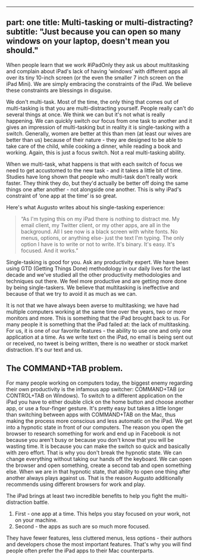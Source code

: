 

---
part: one
title: Multi-tasking or multi-distracting?
subtitle: "Just because you can open so many windows on your laptop, doesn't mean you should."
---

When people learn that we work #iPadOnly they ask us about multitasking and complain about iPad's lack of having ‘windows’ with different apps all over its tiny 10-inch screen (or the even the smaller 7 inch screen on the iPad Mini). We are simply embracing the constraints of the iPad. We believe these constraints are blessings in disguise.

We don't multi-task. Most of the time, the only thing that comes out of multi-tasking is that you are multi-distracting yourself. People really can't do several things at once. We think we can but it's not what is really happening. We can quickly switch our focus from one task to another and it gives an impression of multi-tasking but in reality it is single-tasking with a switch. Generally, women are better at this than men (at least our wives are better than us) because of their nature - they are designed to be able to take care of the child, while cooking a dinner, while reading a book and working. Again, this is just a focus switch. Not a real multi-tasking ability.

When we multi-task, what happens is that with each switch of focus we need to get accustomed to the new task - and it takes a little bit of time. Studies have long shown that people who multi-task don't really work faster. They think they do, but they'd actually be better off doing the same things one after another - not alongside one another. This is why iPad's constraint of ‘one app at the time’ is so great.

Here's what Augusto writes about his single-tasking experience:

> “As I'm typing this on my iPad there is nothing to distract me. My email client, my Twitter client, or my other apps, are all in the background. All I see now is a black screen with white fonts. No menus, options, or anything else- just the text I'm typing. The only option I have is to write or not to write. It's binary. It's easy. It's focused. And it works.”

Single-tasking is good for you. Ask any productivity expert. We have been using GTD (Getting Things Done) methodology in our daily lives for the last decade and we've studied all the other productivity methodologies and techniques out there. We feel more productive and are getting more done by being single-taskers. We believe that multitasking is ineffective and because of that we try to avoid it as much as we can.

It is not that we have always been averse to multitasking; we have had multiple computers working at the same time over the years, two or more monitors and more. This is something that the iPad brought back to us. For many people it is something that the iPad failed at: the lack of multitasking. For us, it is one of our favorite features - the ability to use one and only one application at a time. As we write text on the iPad, no email is being sent out or received, no tweet is being written, there is no weather or stock market distraction. It's our text and us.

## The COMMAND+TAB problem.

For many people working on computers today, the biggest enemy regarding their own productivity is the infamous app switcher: COMMAND+TAB (or CONTROL+TAB on Windows). To switch to a different application on the iPad you have to either double click on the home button and choose another app, or use a four-finger gesture. It's pretty easy but takes a little longer than switching between apps with COMMAND+TAB on the Mac, thus making the process more conscious and less automatic on the iPad. We get into a hypnotic state in front of our computers. The reason you open the browser to research something for work and end up in Facebook is not because you aren't busy or because you don't know that you will be wasting time. It is because you can make the switch so quick and basically with zero effort. That is why you don't break the hypnotic state. We can change everything without taking our hands off the keyboard. We can open the browser and open something, create a second tab and open something else. When we are in that hypnotic state, that ability to open one thing after another always plays against us. That is the reason Augusto additionally recommends using different browsers for work and play.

The iPad brings at least two incredible benefits to help you fight the multi-distraction battle.

1. First - one app at a time. This helps you stay focused on your work, not on your machine.
2. Second - the apps as such are so much more focused.

They have fewer features, less cluttered menus, less options - their authors and developers chose the most important features. That's why you will find people often prefer the iPad apps to their Mac counterparts.